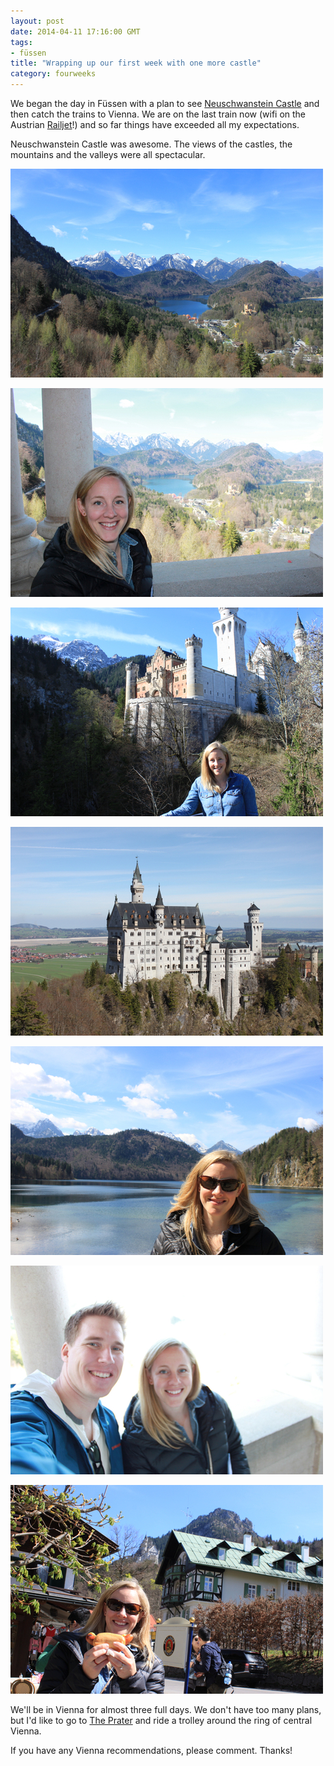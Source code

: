 ```yaml
---
layout: post
date: 2014-04-11 17:16:00 GMT
tags:
- füssen
title: "Wrapping up our first week with one more castle"
category: fourweeks
---
```

<p>We began the day in F&uuml;ssen with a plan to see&nbsp;<a href="http://en.wikipedia.org/wiki/Neuschwanstein_Castle">Neuschwanstein Castle</a>&nbsp;and then catch the trains to Vienna. We are on the last train now (wifi on the Austrian <a href="http://en.wikipedia.org/wiki/Railjet">Railjet</a>!) and so far things have exceeded all my expectations.</p>
<p>Neuschwanstein Castle was awesome. The views of the castles, the mountains and the valleys were all spectacular.&nbsp;</p>
<p><img alt="image" src="/images/58d1ce5235420fc3cb6f25b48323bb2c40207bf72d2c0c06ea5871b8c06a4221.jpg" /></p>
<p></p>
<p><img alt="image" src="/images/91cba7622c02a923f1aca2436ed1fea1320c028def1677a870b4d192fe9f5871.jpg" /></p>
<p><img alt="image" src="/images/f583a27c65018a4c54a94c08bd42c55f82d09bb3281fff677121a41e6de6f685.jpg" /></p>
<p><img alt="image" src="/images/ea61a1236fb220eefd08a661fc659deb821a8e6914cd7c9c854b7df54fa92853.jpg" /></p>
<p><img alt="image" src="/images/295670ad803f79cbce88c72b140f3000ce73d9d5b5a05aeb13420fd22858965f.jpg" /></p>
<p><img alt="image" src="/images/b2ab2577c77ae6fd7e45019856bd45da21469af5000baa4c70bf12af3e8e509b.jpg" /></p>
<p><img alt="image" src="/images/0abd28523aaa461147405c64f956d4bac8e8e633ba22abc66bc5005752b9db64.jpg" /></p>
<p></p>
<p>We'll be in Vienna for almost three full days. We don't have too many plans, but I'd like to go to&nbsp;<a href="http://en.wikipedia.org/wiki/Prater">The Prater</a>&nbsp;and ride a trolley around the ring of central Vienna.</p>
<p>If you have any Vienna recommendations, please comment. Thanks!</p>
<p></p>
